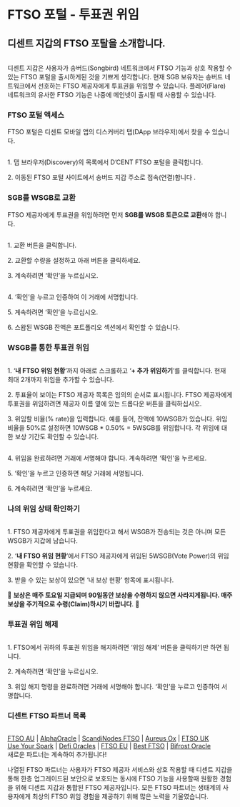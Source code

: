 # FTSO 포털 - 투표권 위임

## 디센트 지갑의 FTSO 포탈을 소개합니다. <a href="#bedf" id="bedf"></a>

<div align="left">

<img src="https://miro.medium.com/max/700/1*6qvytg9xKzi-JoYQzcfgeg.png" alt="">

</div>

디센트 지갑은 사용자가 송버드(Songbird) 네트워크에서 FTSO 기능과 상호 작용할 수 있는 FTSO 포털을 출시하게된 것을 기쁘게 생각합니다. 현재 SGB 보유자는 송버드 네트워크에서 선호하는 FTSO 제공자에게 투표권을 위임할 수 있습니다. 플레어(Flare) 네트워크의 유사한 FTSO 기능은 나중에 메인넷이 출시될 때 사용할 수 있습니다.

### FTSO 포털 액세스 <a href="#1d67" id="1d67"></a>

FTSO 포털은 디센트 모바일 앱의 디스커버리 탭(DApp 브라우저)에서 찾을 수 있습니다.

<div align="left">

<img src="https://miro.medium.com/max/700/1*iabSbV6sQYBH0sroyX-m0w.png" alt="">

</div>

1\. 댑 브라우저(Discovery)의 목록에서 D’CENT FTSO 포털을 클릭합니다.

2\. 이동된 FTSO 포털 사이트에서 송버드 지갑 주소로 접속(연결)합니다 .

### SGB를 WSGB로 교환 <a href="#a756" id="a756"></a>

FTSO 제공자에게 투표권을 위임하려면 먼저 **SGB를 WSGB 토큰으로 교환**해야 합니다.

<div align="left">

<img src="https://miro.medium.com/max/700/1*OlWp8oOVayuyaHXhsxgRhA.png" alt="">

</div>

1\. 교환 버튼을 클릭합니다.

2\. 교환할 수량을 설정하고 아래 버튼을 클릭하세요.

3\. 계속하려면 ‘확인’을 누르십시오.

<div align="left">

<img src="https://miro.medium.com/max/700/1*NrzXDkivzWK1Slf_FPlb3g.png" alt="">

</div>

4\. ‘확인’을 누르고 인증하여 이 거래에 서명합니다.

5\. 계속하려면 ‘확인’을 누르십시오.

6\. 스왑된 WSGB 잔액은 포트폴리오 섹션에서 확인할 수 있습니다.

### WSGB를 통한 투표권 위임 <a href="#99f9" id="99f9"></a>

<div align="left">

<img src="https://miro.medium.com/max/700/1*vvGOXt5WklWsImKa32wmgg.png" alt="">

</div>

1\. ‘**내 FTSO 위임 현황**’까지 아래로 스크롤하고 ‘**+ 추가 위임하기**’를 클릭합니다. 현재 최대 2개까지 위임을 추가할 수 있습니다.

2\. 투표율이 보이는 FTSO 제공자 목록은 임의의 순서로 표시됩니다. FTSO 제공자에게 투표권을 위임하려면 제공자 이름 옆에 있는 드롭다운 버튼을 클릭하십시오.

3\. 위임할 비율(% rate)을 입력합니다. 예를 들어, 잔액에 10WSGB가 있습니다. 위임 비율을 50%로 설정하면 10WSGB \* 0.50% = 5WSGB를 위임합니다. 각 위임에 대한 보상 기간도 확인할 수 있습니다.

<div align="left">

<img src="https://miro.medium.com/max/700/1*30F0xHmrqNlRJkVEjaAx0g.png" alt="">

</div>

4\. 위임을 완료하려면 거래에 서명해야 합니다. 계속하려면 ‘확인’을 누르세요.

5\. ‘확인’을 누르고 인증하면 해당 거래에 서명됩니다.

6\. 계속하려면 ‘확인’을 누르세요.

### 나의 위임 상태 확인하기 <a href="#b38a" id="b38a"></a>

<div align="left">

<img src="https://miro.medium.com/max/700/1*lWwqtgLmYeOKKYWJZuoxPQ.png" alt="">

</div>

1\. FTSO 제공자에게 투표권을 위임한다고 해서 WSGB가 전송되는 것은 아니며 모든 WSGB가 지갑에 남습니다.

2\. ‘**내 FTSO 위임 현황**’에서 FTSO 제공자에게 위임된 5WSGB(Vote Power)의 위임 현황을 확인할 수 있습니다.

3\. 받을 수 있는 보상이 있으면 ‘내 보상 현황’ 항목에 표시됩니다.

🚨 **보상은 매주 토요일 지급되며 90일동안 보상을 수령하지 않으면 사라지게됩니다. 매주 보상을 주기적으로 수령(Claim)하시기 바랍니다**. 🚨

### 투표권 위임 해제 <a href="#7299" id="7299"></a>

<div align="left">

<img src="https://miro.medium.com/max/700/1*dqFgmg0riMp51fmAC5oJ7Q.png" alt="">

</div>

1\. FTSO에서 귀하의 투표권 위임을 해지하려면 ‘위임 해제’ 버튼을 클릭하기만 하면 됩니다.

2\. 계속하려면 ‘확인’을 누르십시오.

3\. 위임 해지 명령을 완료하려면 거래에 서명해야 합니다. ‘확인’을 누르고 인증하여 서명합니다.

### 디센트 FTSO 파트너 목록 <a href="#27b2" id="27b2"></a>

<div align="left">

<img src="https://miro.medium.com/max/700/1*xCNgnnI60FtLsDpiwL-7ig.png" alt="">

</div>

[FTSO AU](https://www.ftso.com.au/) | [AlphaOracle](https://www.alphaoracle.io/) | [ScandiNodes FTSO](https://ftso.scandinodes.com/) | [Aureus Ox](https://aureusox.com/) | [FTSO UK](https://www.ftso.uk/)\
[Use Your Spark](https://www.useyourspark.com/) | [Defi Oracles](https://defioracles.org/) | [FTSO EU](https://www.ftso.eu/) | [Best FTSO](https://bestftso.xyz/) | [Bifrost Oracle](https://towolabs.com/)\
새로운 파트너는 계속하여 추가됩니다!

나열된 FTSO 파트너는 사용자가 FTSO 제공자 서비스와 상호 작용할 때 디센트 지갑을 통해 한층 업그레이드된 보안으로 보호되는 동시에 FTSO 기능을 사용할때 원활한 경험을 위해 디센트 지갑과 통합된 FTSO 제공자입니다. 모든 FTSO 파트너는 생태계의 사용자에게 최상의 FTSO 위임 경험을 제공하기 위해 많은 노력을 기울였습니다.
